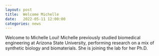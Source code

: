 ```yaml
---
layout: post
title:  Welcome Michelle
date:   2022-05-11 12:00:00
categories: news
---
```

Welcome to Michelle Loui! Michelle previously studied biomedical engineering at Arizona State University, performing research on a mix of synthetic biology and biomaterials. She is joining the lab for her Ph.D.
